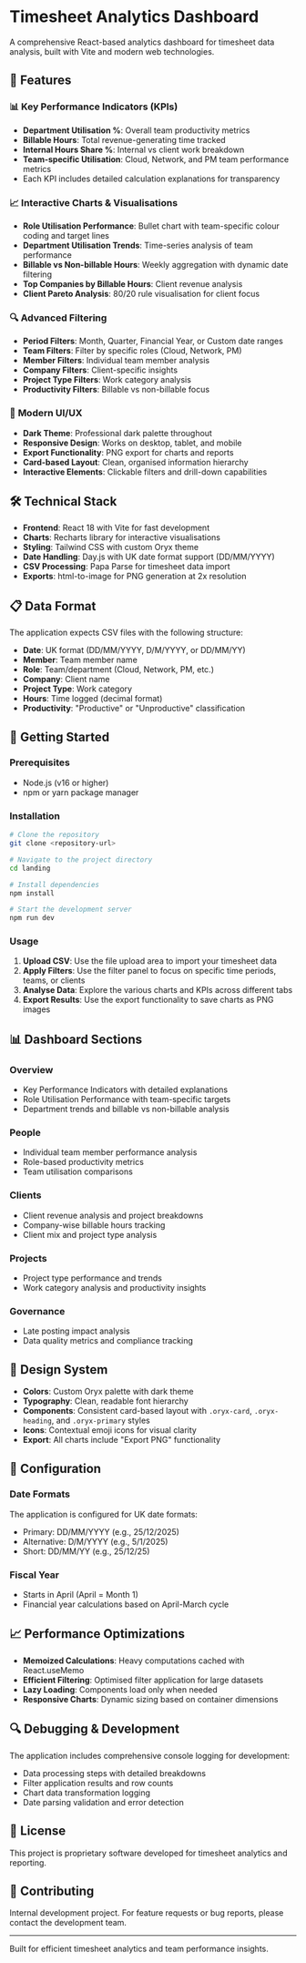 # Timesheet Analytics Dashboard

A comprehensive React-based analytics dashboard for timesheet data analysis, built with Vite and modern web technologies.

## 🚀 Features

### 📊 **Key Performance Indicators (KPIs)**
- **Department Utilisation %**: Overall team productivity metrics
- **Billable Hours**: Total revenue-generating time tracked
- **Internal Hours Share %**: Internal vs client work breakdown
- **Team-specific Utilisation**: Cloud, Network, and PM team performance metrics
- Each KPI includes detailed calculation explanations for transparency

### 📈 **Interactive Charts & Visualisations**
- **Role Utilisation Performance**: Bullet chart with team-specific colour coding and target lines
- **Department Utilisation Trends**: Time-series analysis of team performance
- **Billable vs Non-billable Hours**: Weekly aggregation with dynamic date filtering
- **Top Companies by Billable Hours**: Client revenue analysis
- **Client Pareto Analysis**: 80/20 rule visualisation for client focus

### 🔍 **Advanced Filtering**
- **Period Filters**: Month, Quarter, Financial Year, or Custom date ranges
- **Team Filters**: Filter by specific roles (Cloud, Network, PM)
- **Member Filters**: Individual team member analysis
- **Company Filters**: Client-specific insights
- **Project Type Filters**: Work category analysis
- **Productivity Filters**: Billable vs non-billable focus

### 📱 **Modern UI/UX**
- **Dark Theme**: Professional dark palette throughout
- **Responsive Design**: Works on desktop, tablet, and mobile
- **Export Functionality**: PNG export for charts and reports
- **Card-based Layout**: Clean, organised information hierarchy
- **Interactive Elements**: Clickable filters and drill-down capabilities

## 🛠️ **Technical Stack**

- **Frontend**: React 18 with Vite for fast development
- **Charts**: Recharts library for interactive visualisations
- **Styling**: Tailwind CSS with custom Oryx theme
- **Date Handling**: Day.js with UK date format support (DD/MM/YYYY)
- **CSV Processing**: Papa Parse for timesheet data import
- **Exports**: html-to-image for PNG generation at 2x resolution

## 📋 **Data Format**

The application expects CSV files with the following structure:
- **Date**: UK format (DD/MM/YYYY, D/M/YYYY, or DD/MM/YY)
- **Member**: Team member name
- **Role**: Team/department (Cloud, Network, PM, etc.)
- **Company**: Client name
- **Project Type**: Work category
- **Hours**: Time logged (decimal format)
- **Productivity**: "Productive" or "Unproductive" classification

## 🚀 **Getting Started**

### Prerequisites
- Node.js (v16 or higher)
- npm or yarn package manager

### Installation
```bash
# Clone the repository
git clone <repository-url>

# Navigate to the project directory
cd landing

# Install dependencies
npm install

# Start the development server
npm run dev
```

### Usage
1. **Upload CSV**: Use the file upload area to import your timesheet data
2. **Apply Filters**: Use the filter panel to focus on specific time periods, teams, or clients
3. **Analyse Data**: Explore the various charts and KPIs across different tabs
4. **Export Results**: Use the export functionality to save charts as PNG images

## 📊 **Dashboard Sections**

### Overview
- Key Performance Indicators with detailed explanations
- Role Utilisation Performance with team-specific targets
- Department trends and billable vs non-billable analysis

### People
- Individual team member performance analysis
- Role-based productivity metrics
- Team utilisation comparisons

### Clients
- Client revenue analysis and project breakdowns
- Company-wise billable hours tracking
- Client mix and project type analysis

### Projects
- Project type performance and trends
- Work category analysis and productivity insights

### Governance
- Late posting impact analysis
- Data quality metrics and compliance tracking

## 🎨 **Design System**

- **Colors**: Custom Oryx palette with dark theme
- **Typography**: Clean, readable font hierarchy
- **Components**: Consistent card-based layout with `.oryx-card`, `.oryx-heading`, and `.oryx-primary` styles
- **Icons**: Contextual emoji icons for visual clarity
- **Export**: All charts include "Export PNG" functionality

## 🔧 **Configuration**

### Date Formats
The application is configured for UK date formats:
- Primary: DD/MM/YYYY (e.g., 25/12/2025)
- Alternative: D/M/YYYY (e.g., 5/1/2025)
- Short: DD/MM/YY (e.g., 25/12/25)

### Fiscal Year
- Starts in April (April = Month 1)
- Financial year calculations based on April-March cycle

## 📈 **Performance Optimizations**

- **Memoized Calculations**: Heavy computations cached with React.useMemo
- **Efficient Filtering**: Optimised filter application for large datasets
- **Lazy Loading**: Components load only when needed
- **Responsive Charts**: Dynamic sizing based on container dimensions

## 🔍 **Debugging & Development**

The application includes comprehensive console logging for development:
- Data processing steps with detailed breakdowns
- Filter application results and row counts
- Chart data transformation logging
- Date parsing validation and error detection

## 📝 **License**

This project is proprietary software developed for timesheet analytics and reporting.

## 🤝 **Contributing**

Internal development project. For feature requests or bug reports, please contact the development team.

---

Built for efficient timesheet analytics and team performance insights.